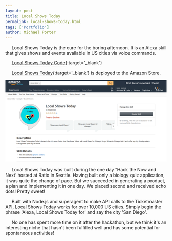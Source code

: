 ```yaml
---
layout: post
title: Local Shows Today
permalink: local-shows-today.html
tags: ['Portfolio']
author: Michael Porter
---
```


&nbsp;&nbsp;&nbsp;&nbsp;&nbsp;Local Shows Today is the cure for the boring afternoon. It is an Alexa skill that gives shows and events available in US cities via voice commands.

&nbsp;&nbsp;&nbsp;&nbsp;&nbsp;[Local Shows Today Code](https://github.com/portermichael/LocalShowsToday){:target='_blank'}

&nbsp;&nbsp;&nbsp;&nbsp;&nbsp;[Local Shows Today](https://www.amazon.com/MikePorter-Local-Shows-Today/dp/B0746F5QHF/){:target='_blank'} is deployed to the Amazon Store.

![Local Shows Today](/../../images/portfolio/localShowsToday.png)

<!-- more -->

&nbsp;&nbsp;&nbsp;&nbsp;&nbsp;Local Shows Today was built during the one day “Hack the Now and Next’ hosted at Ratio in Seattle. Having built only a biology quiz application, it was quite the change of pace. But we succeeded in generating a product, a plan and implementing it in one day. We placed second and received echo dots! Pretty sweet!

&nbsp;&nbsp;&nbsp;&nbsp;&nbsp;Built with Node.js and superagent to make API calls to the Ticketmaster API, Local Shows Today works for over 10,000 US cities. Simply begin the phrase 'Alexa, Local Shows Today for' and say the city 'San Diego'.

&nbsp;&nbsp;&nbsp;&nbsp;&nbsp;No one has spent more time on it after the hackathon, but we think it's an interesting niche that hasn't been fulfilled well and has some potential for spontaneous activities!
